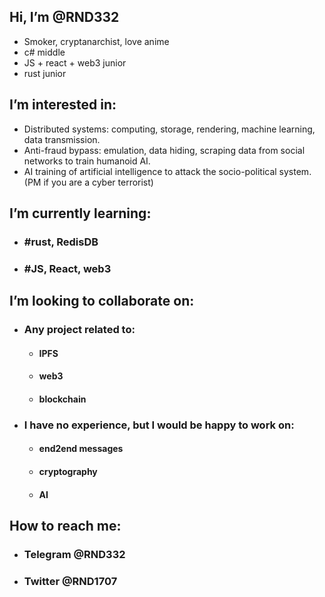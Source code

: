 ## Hi, I’m @RND332
 - Smoker, cryptanarchist, love anime
 - c# middle
 - JS + react + web3 junior
 - rust junior
## I’m interested in:
 - Distributed systems: computing, storage, rendering, machine learning, data transmission. 
 - Anti-fraud bypass: emulation, data hiding, scraping data from social networks to train humanoid AI. 
 - AI training of artificial intelligence to attack the socio-political system. (PM if you are a cyber terrorist)
## I’m currently learning: 
 - ### **#rust**, RedisDB
 - ### **#JS**, React, web3  
## I’m looking to collaborate on:
 - ### Any project related to:
    - #### IPFS
    - #### web3
    - #### blockchain
 - ### I have no experience, but I would be happy to work on:
    - #### end2end messages
    - #### cryptography
    - #### AI
 ## How to reach me:
  - ### Telegram @RND332
  - ### Twitter  @RND1707
